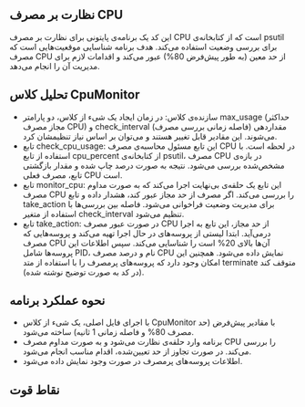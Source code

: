 ## نظارت بر مصرف CPU
این کد یک برنامه‌ی پایتونی برای نظارت بر مصرف CPU است که از کتابخانه‌ی psutil برای بررسی وضعیت استفاده می‌کند. هدف برنامه شناسایی موقعیت‌هایی است که مصرف CPU از حد معین (به طور پیش‌فرض 80%) عبور می‌کند و اقدامات لازم برای مدیریت آن را انجام می‌دهد.

## تحلیل کلاس CpuMonitor
- سازنده‌ی کلاس: در زمان ایجاد یک شیء از کلاس، دو پارامتر max_usage (حداکثر مجاز مصرف CPU) و check_interval (فاصله زمانی بررسی مصرف) مقداردهی می‌شوند. این مقادیر قابل تغییر هستند و می‌توان بر اساس نیاز تنظیمشان کرد.
- تابع check_cpu_usage: این تابع مسئول محاسبه‌ی مصرف CPU در لحظه است. با استفاده از تابع cpu_percent از کتابخانه‌ی psutil، مصرف CPU در بازه‌ی مشخص‌شده بررسی می‌شود. نتیجه به صورت درصد چاپ شده و مقدار بازگشتی تابع، مصرف فعلی CPU است.
- تابع monitor_cpu: این تابع یک حلقه‌ی بی‌نهایت اجرا می‌کند که به صورت مداوم مصرف CPU را بررسی می‌کند. اگر مصرف از حد مجاز عبور کند، هشدار داده و تابع take_action برای مدیریت وضعیت فراخوانی می‌شود. فاصله بین بررسی‌ها با استفاده از متغیر check_interval تنظیم می‌شود.
- تابع take_action: در صورت عبور مصرف CPU از حد مجاز، این تابع به اجرا درمی‌آید. ابتدا لیستی از پروسه‌های در حال اجرا تهیه می‌کند و پروسه‌هایی که مصرف CPU آن‌ها بالای 20% است را شناسایی می‌کند. سپس اطلاعات این پروسه‌ها شامل PID، نام و درصد مصرف CPU نمایش داده می‌شود. همچنین این امکان وجود دارد که پروسه‌های پرمصرف را با استفاده از متد terminate متوقف کند (در کد به صورت توضیح نوشته شده).

## نحوه عملکرد برنامه
- با اجرای فایل اصلی، یک شیء از کلاس CpuMonitor با مقادیر پیش‌فرض (حد مصرف 80% و فاصله زمانی 1 ثانیه) ساخته می‌شود.
- برنامه وارد حلقه‌ی نظارت می‌شود و به صورت مداوم مصرف CPU را بررسی می‌کند. در صورت تجاوز از حد تعیین‌شده، اقدام مناسب انجام می‌شود.
- اطلاعات پروسه‌های پرمصرف در صورت وجود نمایش داده می‌شود.

## نقاط قوت
